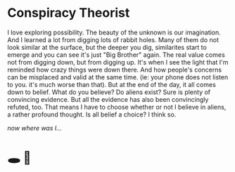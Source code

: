 #  Conspiracy Theorist 

I love exploring possibility. The beauty of the unknown is our imagination. And I learned a lot from digging lots of rabbit holes. Many of them do not look similar at the surface, but the deeper you dig, similarites start to emerge and you can see it's just "Big Brother" again. The real value comes not from digging down, but from digging up. It's when I see the light that I'm reminded how crazy things were down there. And how people's concerns can be misplaced and valid at the same time. (ie: your phone does not listen to you. it's much worse than that). But at the end of the day, it all comes down to belief. What do you believe? Do aliens exist? Sure is plenty of convincing evidence. But all the evidence  has also been convincingly refuted, too. That means I have to choose whether or not I believe in aliens, a rather profound thought. Is all belief a choice? I think so.

*now where was I...*

# 🕳️ 🐇

